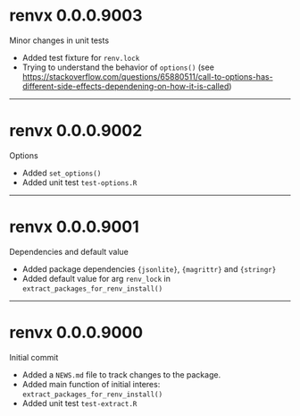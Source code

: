 # renvx 0.0.0.9003

Minor changes in unit tests

- Added test fixture for `renv.lock`
- Trying to understand the behavior of `options()` (see https://stackoverflow.com/questions/65880511/call-to-options-has-different-side-effects-dependening-on-how-it-is-called)

--------------------------------------------------------------------------------

# renvx 0.0.0.9002

Options

- Added `set_options()`
- Added unit test `test-options.R`

--------------------------------------------------------------------------------

# renvx 0.0.0.9001

Dependencies and default value

- Added package dependencies `{jsonlite}`, `{magrittr}` and `{stringr}`
- Added default value for arg `renv_lock` in
`extract_packages_for_renv_install()`

--------------------------------------------------------------------------------

# renvx 0.0.0.9000

Initial commit

- Added a `NEWS.md` file to track changes to the package.
- Added main function of initial interes: `extract_packages_for_renv_install()`
- Added unit test `test-extract.R`
